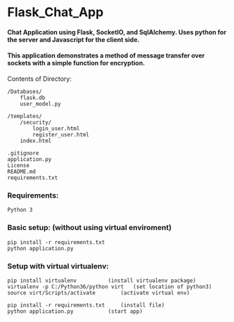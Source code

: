# Flask_Chat_App
#### Chat Application using Flask, SocketIO, and SqlAlchemy. Uses python for the server and Javascript for the client side.
#### This application demonstrates a method of message transfer over sockets with a simple function for encryption.

Contents of Directory:

	/Databases/
		flask.db
		user_model.py

	/templates/
		/security/
			login_user.html
			register_user.html
		index.html

	.gitignore
	application.py
	License
	README.md
	requirements.txt


### Requirements:
	Python 3


### Basic setup: (without using virtual enviroment)

	pip install -r requirements.txt
	python application.py



### Setup with virtual virtualenv:

	pip install virtualenv			(install virtualenv package)
	virtualenv -p C:/Python36/python virt 	(set location of python3)
	source virt/Scripts/activate		(activate virtual env)

	pip install -r requirements.txt 	(install file)
	python application.py 			(start app)
